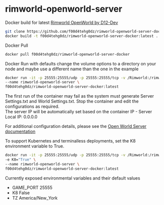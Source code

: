 # rimworld-openworld-server

Docker build for latest [Rimworld OpenWorld by D12-Dev](https://github.com/D12-Dev/OpenWorld/releases)

```bash
git clone https://github.com/f00d4tehg0dz/rimworld-openworld-server-docker.git
docker build -t f00d4tehg0dz/rimworld-openworld-server-docker:latest .
```

Docker Pull
```bash
docker pull f00d4tehg0dz/rimworld-openworld-server-docker
```

Docker Run with defaults
change the volume options to a directory on your node and maybe use a different name than the one in the example

```bash
docker run -it -p 25555:25555/udp -p 25555:25555/tcp -v /Rimworld:/rimworld \
--name rimworld-openworld-server \
f00d4tehg0dz/rimworld-openworld-server-docker:latest
```

The first run of the container may fail as the system must generate Server Settings.txt and World Settings.txt. Stop the container and edit the configurations as required.  
The server IP will be automatically set based on the container IP - Server Local IP: 0.0.0.0

For additional configuration details, please see the [Open World Server documentation](https://github.com/D12-Dev/OpenWorld)

To support Kubernetes and terminalless deployments, set the K8 environment variable to True.

```bash
docker run -it -p 25555:25555/udp -p 25555:25555/tcp -v /Rimworld:/rimworld \
-e K8="True" \
--name rimworld-openworld-server \
f00d4tehg0dz/rimworld-openworld-server-docker:latest
```

Currently exposed environmental variables and their default values
- GAME_PORT 25555
- K8 False
- TZ America/New_York

